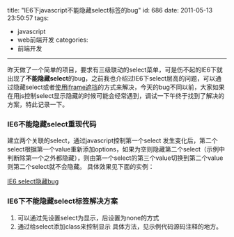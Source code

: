 title: "IE6下javascript不能隐藏select标签的bug"
id: 686
date: 2011-05-13 23:50:57
tags:
- javascript
- web前端开发
categories:
- 前端开发
---
昨天做了一个简单的项目，要求有三级联动的select菜单，可是伤不起的IE6下就出现了**不能隐藏select**的bug，之前我也介绍过IE6下select层高的问题，可以通过隐藏select或者[使用iframe遮挡](http://js8.in/553.html "解决IE6 select z-index无效，遮挡div的bug")的方式来解决，今天的bug不同以前，大家如果在用js控制select显示隐藏的时候可能会经常遇到，调试一下午终于找到了解决的方案，特此记录一下。

### IE6不能隐藏select重现代码

建立两个关联的select，通过javascript控制第一个select 发生变化后，第二个select根据第一个value重新添加options，如果为空则隐藏第二个select（示例中判断除第一个之外都隐藏），则由第一个select的第三个value切换到第二个value则第二个select就不会隐藏。
具体效果见下面的实例：

[IE6 select隐藏bug](//js8.in/mywork/ie6selectbug.html)

### IE6下不能隐藏select标签解决方案

1.  可以通过先设置select为显示，后设置为none的方式
2.  通过给select添加class来控制显示
具体方法，见示例代码源码注释的地方。